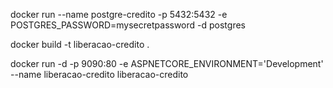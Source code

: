 docker run --name postgre-credito -p 5432:5432 -e POSTGRES_PASSWORD=mysecretpassword -d postgres

docker build -t liberacao-credito .

docker run -d -p 9090:80 -e ASPNETCORE_ENVIRONMENT='Development' --name liberacao-credito liberacao-credito